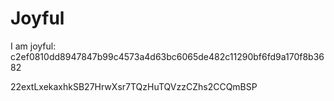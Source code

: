 # Joyful

I am joyful: c2ef0810dd8947847b99c4573a4d63bc6065de482c11290bf6fd9a170f8b3682


22extLxekaxhkSB27HrwXsr7TQzHuTQVzzCZhs2CCQmBSP